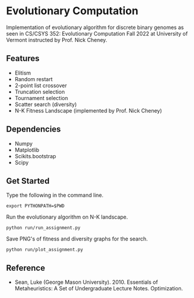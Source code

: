 # Evolutionary Computation

Implementation of evolutionary algorithm for discrete binary genomes as seen in CS/CSYS 352: Evolutionary Computation Fall 2022 at University of Vermont instructed by Prof. Nick Cheney.

## Features
- Elitism
- Random restart
- 2-point list crossover
- Truncation selection
- Tournament selection
- Scatter search (diversity)
- N-K Fitness Landscape (implemented by Prof. Nick Cheney)

## Dependencies
- Numpy
- Matplotlib
- Scikits.bootstrap
- Scipy

## Get Started
Type the following in the command line.
```
export PYTHONPATH=$PWD
```

Run the evolutionary algorithm on N-K landscape.
```
python run/run_assignment.py
```

Save PNG's of fitness and diversity graphs for the search.
```
python run/plot_assignment.py
```

## Reference
- Sean, Luke (George Mason University). 2010. Essentials of Metaheuristics: A Set of Undergraduate Lecture Notes. Optimization.
